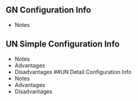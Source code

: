 ## GN Configuration Info
  - Notes
## UN Simple Configuration Info
  - Notes
  - Advantages
  - Disadvantages
##UN Detail Configuration Info
  - Notes
  - Advantages
  - Disadvantages
